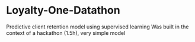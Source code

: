 # Loyalty-One-Datathon
Predictive client retention model using supervised learning
Was built in the context of a hackathon (1.5h), very simple model
